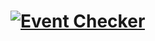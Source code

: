 # [![Event Checker](https://github.com/YogaSakti/KotakHadiah/actions/workflows/giftbox.yml/badge.svg)](https://github.com/YogaSakti/KotakHadiah/actions/workflows/giftbox.yml)
